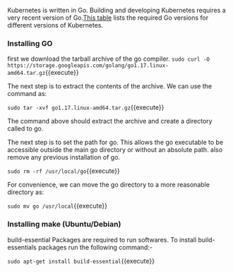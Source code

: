  Kubernetes is written in Go. Building and developing Kubernetes requires a very recent version of Go.[This table](https://github.com/kubernetes/community/blob/master/contributors/devel/development.md#go) lists the required Go versions for different versions of Kubernetes. 
### Installing GO
first we download the tarball archive of the go compiler.
`sudo curl -O https://storage.googleapis.com/golang/go1.17.linux-amd64.tar.gz`{{execute}} 

The next step is to extract the contents of the archive. We can use the command as:

`sudo tar -xvf go1.17.linux-amd64.tar.gz`{{execute}} 

The command above should extract the archive and create a directory called to go.

The next step is to set the path for go. This allows the go executable to be accessible outside the main go directory or without an absolute path.
 also remove any previous installation of go.

`sudo rm -rf /usr/local/go`{{execute}}

For convenience, we can move the go directory to a more reasonable directory as:

`sudo mv go /usr/local`{{execute}}

### Installing make (Ubuntu/Debian)

 build-essential Packages are required to run softwares. 
 To install build-essentials packages run the following command:-

`sudo apt-get install build-essential`{{execute}}